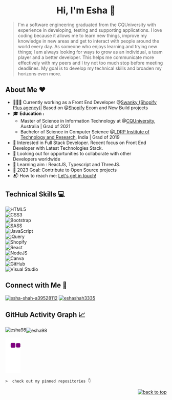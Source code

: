 <h1 align="center"> Hi, I'm Esha 👋 </h1>

> I'm a software engineering graduated from the CQUniversity with experience in developing, testing and supporting applications. I love coding because it allows me to learn new things, improve my knowledge in new areas and get to interact with people around the world every day. As someone who enjoys learning and trying new things; I am always looking for ways to grow as an individual, a team player and a better developer. This helps me communicate more effectively with my peers and I try not too much stop before meeting deadlines. My goal is to develop my technical skills and broaden my horizons even more.

<h2> About Me ❤️</h2>

-  👩🏻‍💻 Currently working as a Front End Developer  @[Swanky (Shopify Plus agency)](https://swankyagency.com/)| Based on @[Shopify](https://www.shopify.com.au/) Ecom and New Build projects
-  🎓 **Education :** 
    - Master of Science in Information Technology at @[CQUniversity](https://www.cqu.edu.au/), Australia | Grad of 2021
	- Bachelor of Science in Computer Science @[LDRP Institute of Technology and Research](https://www.ldrp.ac.in/), India | Grad of 2019 
-  🧐 Interested in Full Stack Developer. Recent focus on Front End Developer with Latest Technologies Stack.
-  👯 Looking out for opportunities to collaborate with other Developers worldwide
-  🌱 Learning aim : ReactJS, Typescript and ThreeJS.
-  🎯 2023 Goal: Contribute to Open Source projects
-  📬 How to reach me: [Let's get in touch!](https://www.linkedin.com/in/esh--developer/) 

<h2>Technical Skills 💻</h2>

![HTML5](https://img.shields.io/badge/html5-%23E34F26.svg?style=for-the-badge&logo=html5&logoColor=white) <br> 
![CSS3](https://img.shields.io/badge/css3-%231572B6.svg?style=for-the-badge&logo=css3&logoColor=white) <br> 
![Bootstrap](https://img.shields.io/badge/Bootstrap-563D7C?style=for-the-badge&logo=bootstrap&logoColor=white) <br>
![SASS](https://img.shields.io/badge/SASS-hotpink.svg?style=for-the-badge&logo=SASS&logoColor=white) <br> 
![JavaScript](https://img.shields.io/badge/javascript-%23323330.svg?style=for-the-badge&logo=javascript&logoColor=%23F7DF1E) <br> 
![jQuery](https://img.shields.io/badge/jquery-%230769AD.svg?style=for-the-badge&logo=jquery&logoColor=white) <br> 
![Shopify](https://img.shields.io/badge/shopify-8DB543?style=for-the-badge&logo=Shopify&logoColor=white) <br>
![React](https://img.shields.io/badge/react-%2320232a.svg?style=for-the-badge&logo=react&logoColor=%2361DAFB) <br>
![NodeJS](https://img.shields.io/badge/node.js-6DA55F?style=for-the-badge&logo=node.js&logoColor=white) <br>
![Canva](https://img.shields.io/badge/Canva-%2300C4CC.svg?style=for-the-badge&logo=Canva&logoColor=white) <br>
![GitHub](https://img.shields.io/badge/github-%23121011.svg?style=for-the-badge&logo=github&logoColor=white) <br> 
![Visual Studio](https://img.shields.io/badge/Visual%20Studio-5C2D91.svg?style=for-the-badge&logo=visual-studio&logoColor=white)

<h2>Connect with Me 🔗</h2>
<p align="left">
<a href="https://www.linkedin.com/in/esh--developer/" target="blank"><img align="center" src="https://raw.githubusercontent.com/rahuldkjain/github-profile-readme-generator/master/src/images/icons/Social/linked-in-alt.svg" alt="esha-shah-a39528112" height="30" width="40" /></a>
<a href="https://www.hackerrank.com/eshashah3335" target="blank"><img align="center" src="https://raw.githubusercontent.com/rahuldkjain/github-profile-readme-generator/master/src/images/icons/Social/hackerrank.svg" alt="eshashah3335" height="30" width="40" /></a>
</p>

<h2>GitHub Activity Graph 📈</h2>

<p><img align="left" src="https://github-readme-stats.vercel.app/api/top-langs?username=esha98&show_icons=true&locale=en&layout=compact" alt="esha98" /></p>

<p><img align="center" src="https://github-readme-streak-stats.herokuapp.com/?user=esha98&" alt="esha98" /></p>

![snake gif](https://github.com/Esha98/Esha98/blob/output/github-contribution-grid-snake.gif)

```
>  check out my pinned repositories 👇
```

<p align="right"><a href="#top"><img src="https://img.shields.io/static/v1?label&message=back+to+top&color=blue&style=flat&logo" alt="back to top" /></a></p>
